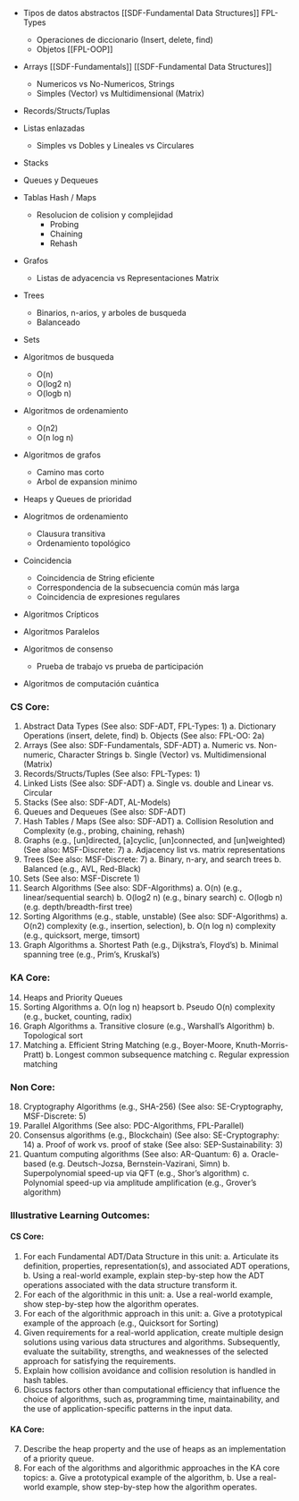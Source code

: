 
- Tipos de datos abstractos [[SDF-Fundamental Data Structures]] FPL-Types 
	- Operaciones de diccionario (Insert, delete, find)
	- Objetos [[FPL-OOP]]
- Arrays [[SDF-Fundamentals]] [[SDF-Fundamental Data Structures]]
	- Numericos vs No-Numericos, Strings
	- Simples (Vector) vs Multidimensional (Matrix)
- Records/Structs/Tuplas
- Listas enlazadas
	- Simples vs Dobles y Lineales vs Circulares
- Stacks
- Queues y Dequeues 
- Tablas Hash / Maps
	- Resolucion de colision y complejidad
		- Probing 
		- Chaining 
		- Rehash 
- Grafos
	- Listas de adyacencia vs Representaciones Matrix
- Trees 
	- Binarios, n-arios, y arboles de busqueda
	- Balanceado
- Sets
- Algoritmos de busqueda 
	- O(n)
	- O(log2 n)
	- O(logb n)
- Algoritmos de ordenamiento
	- O(n2)
	- O(n log n)
- Algoritmos de grafos 
	- Camino mas corto
	- Arbol de expansion minimo

- Heaps y Queues de prioridad
- Alogritmos de ordenamiento
	- Clausura transitiva
	- Ordenamiento topológico
- Coincidencia 
	- Coincidencia de String eficiente
	- Correspondencia de la subsecuencia común más larga 
	- Coincidencia de expresiones regulares

- Algoritmos Crípticos
- Algoritmos Paralelos
- Algoritmos de consenso
	- Prueba de trabajo vs prueba de participación 
- Algoritmos de computación cuántica
### CS Core:

1. Abstract Data Types (See also: SDF-ADT, FPL-Types: 1)
	a. Dictionary Operations (insert, delete, find)
	b. Objects (See also: FPL-OO: 2a)
2. Arrays (See also: SDF-Fundamentals, SDF-ADT)
	a. Numeric vs. Non-numeric, Character Strings
	b. Single (Vector) vs. Multidimensional (Matrix)
3. Records/Structs/Tuples (See also: FPL-Types: 1)
4. Linked Lists (See also: SDF-ADT)
	a. Single vs. double and Linear vs. Circular
5. Stacks (See also: SDF-ADT, AL-Models)
6. Queues and Dequeues (See also: SDF-ADT)
7. Hash Tables / Maps (See also: SDF-ADT)
	a. Collision Resolution and Complexity (e.g., probing, chaining, rehash)
8. Graphs (e.g., [un]directed, [a]cyclic, [un]connected, and [un]weighted) (See also: MSF-Discrete: 7)
	a. Adjacency list vs. matrix representations
9. Trees (See also: MSF-Discrete: 7)
	a. Binary, n-ary, and search trees
	b. Balanced (e.g., AVL, Red-Black)
10. Sets (See also: MSF-Discrete 1)
11. Search Algorithms (See also: SDF-Algorithms)
	a. O(n) (e.g., linear/sequential search)
	b. O(log2 n) (e.g., binary search)
	c. O(logb n) (e.g. depth/breadth-first tree)
12. Sorting Algorithms (e.g., stable, unstable) (See also: SDF-Algorithms)
	a. O(n2) complexity (e.g., insertion, selection),
	b. O(n log n) complexity (e.g., quicksort, merge, timsort)
13. Graph Algorithms
	a. Shortest Path (e.g., Dijkstra’s, Floyd’s)
	b. Minimal spanning tree (e.g., Prim’s, Kruskal’s)
### KA Core:

14. Heaps and Priority Queues
15. Sorting Algorithms
	a. O(n log n) heapsort
	b. Pseudo O(n) complexity (e.g., bucket, counting, radix)
16. Graph Algorithms
	a. Transitive closure (e.g., Warshall’s Algorithm)
	b. Topological sort
17. Matching
	a. Efficient String Matching (e.g., Boyer-Moore, Knuth-Morris-Pratt)
	b. Longest common subsequence matching
	c. Regular expression matching
### Non Core:

18. Cryptography Algorithms (e.g., SHA-256) (See also: SE-Cryptography, MSF-Discrete: 5)
19. Parallel Algorithms (See also: PDC-Algorithms, FPL-Parallel)
20. Consensus algorithms (e.g., Blockchain) (See also: SE-Cryptography: 14)
	a. Proof of work vs. proof of stake (See also: SEP-Sustainability: 3)
21. Quantum computing algorithms (See also: AR-Quantum: 6)
	a. Oracle-based (e.g. Deutsch-Jozsa, Bernstein-Vazirani, Simn)
	b. Superpolynomial speed-up via QFT (e.g., Shor’s algorithm)
	c. Polynomial speed-up via amplitude amplification (e.g., Grover’s algorithm)
### Illustrative Learning Outcomes:
#### CS Core:

1. For each Fundamental ADT/Data Structure in this unit:
	a. Articulate its definition, properties, representation(s), and associated ADT operations,
	b. Using a real-world example, explain step-by-step how the ADT operations associated with the data structure transform it.
2. For each of the algorithmic in this unit:
	a. Use a real-world example, show step-by-step how the algorithm operates.
3. For each of the algorithmic approach in this unit:
	a. Give a prototypical example of the approach (e.g., Quicksort for Sorting)
4. Given requirements for a real-world application, create multiple design solutions using various data structures and algorithms. Subsequently, evaluate the suitability, strengths, and weaknesses of the selected approach for satisfying the requirements.
5. Explain how collision avoidance and collision resolution is handled in hash tables.
6. Discuss factors other than computational efficiency that influence the choice of algorithms, such as, programming time, maintainability, and the use of application-specific patterns in the input data.
#### KA Core:

7. Describe the heap property and the use of heaps as an implementation of a priority queue.
8. For each of the algorithms and algorithmic approaches in the KA core topics:
	a. Give a prototypical example of the algorithm,
	b. Use a real-world example, show step-by-step how the algorithm operates.